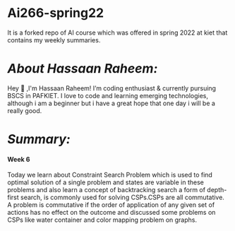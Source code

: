 # Ai266-spring22
It is a forked repo of AI course which was offered in spring 2022 at kiet that contains my weekly summaries.


# ***About Hassaan Raheem:***
Hey :wave: ,I'm Hassaan Raheem! I’m coding enthusiast & currently pursuing BSCS in PAFKIET. I love to code and learning emerging technologies, although i am a beginner but i have a great hope that one day i will be a really good.


# ***Summary:***
#### **Week 6**
Today we learn about Constraint Search Problem which is used to find optimal solution of a single problem and states are variable in these problems and also learn a concept of backtracking search a form of depth-first search, is commonly used for solving CSPs.CSPs are all commutative. A problem is commutative if the order of application of any given set of actions has no effect on the outcome and discussed some problems on CSPs like water container and color mapping problem on graphs.
